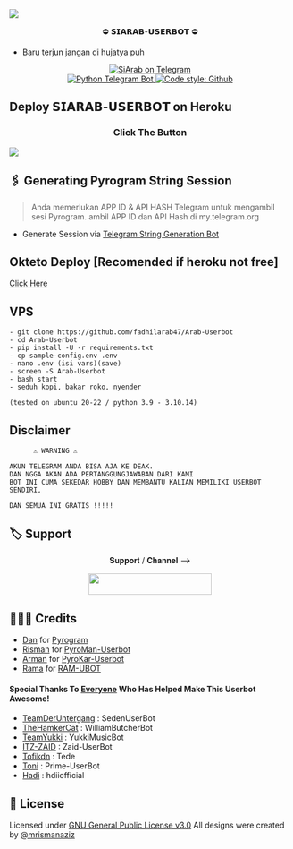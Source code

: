 <img src="https://telegra.ph//file/ea39b52686ec35ed9950a.jpg">

<p align="center"> ⛔️ 𝗦𝗜𝗔𝗥𝗔𝗕-𝗨𝗦𝗘𝗥𝗕𝗢𝗧 ⛔️ </p>

- Baru terjun jangan di hujatya puh

<p align="center">
<a href="https://t.me/Dhilnihnge"> <img src="https://img.shields.io/badge/Dhil-SiArab-blue?&logo=telegram" alt="SiArab on Telegram" /> </a><br>
<a href="https://python-telegram-bot.org"> <img src="https://img.shields.io/badge/PTB-13.13-white?&style=flat-round&logo=github" alt="Python Telegram Bot" /> </a>
<a href="https://github.com/fadhilarab47"><img alt="Code style: Github" src="https://img.shields.io/badge/code%20style-black-000000.svg"></a><br>

  

## Deploy 𝗦𝗜𝗔𝗥𝗔𝗕-𝗨𝗦𝗘𝗥𝗕𝗢𝗧 on Heroku
<h3 align="center">Click The Button</h3>
<a href="https://dashboard.heroku.com/new?button-url=https%3A%2F%2Fgithub.com%2Ffadhilarab47%2FArab-Userbot&template=https%3A%2F%2Fgithub.com%2Ffadhilarab47%2FArab-Userbot"><img src="https://www.herokucdn.com/deploy/button.svg"></a>
</div>

## 🖇 Generating Pyrogram String Session
    
> Anda memerlukan APP ID & API HASH Telegram untuk mengambil sesi Pyrogram. ambil APP ID dan API Hash di my.telegram.org
- Generate Session via <a href="https://t.me/StringrabRobot">Telegram String Generation Bot</a>

## Okteto Deploy [Recomended if heroku not free]
  <a href="https://okteto.com">Click Here</a>

## VPS 
```
- git clone https://github.com/fadhilarab47/Arab-Userbot
- cd Arab-Userbot
- pip install -U -r requirements.txt
- cp sample-config.env .env
- nano .env (isi vars)(save)
- screen -S Arab-Userbot
- bash start
- seduh kopi, bakar roko, nyender

(tested on ubuntu 20-22 / python 3.9 - 3.10.14)
```

## Disclaimer 


```console
      ⚠️ WARNING ⚠️

AKUN TELEGRAM ANDA BISA AJA KE DEAK.
DAN NGGA AKAN ADA PERTANGGUNGJAWABAN DARI KAMI
BOT INI CUMA SEKEDAR HOBBY DAN MEMBANTU KALIAN MEMILIKI USERBOT SENDIRI,
      
DAN SEMUA INI GRATIS !!!!!
```

## 🏷 Support
<p align="center">𝐒𝐮𝐩𝐩𝐨𝐫𝐭 / 𝐂𝐡𝐚𝐧𝐧𝐞𝐥 --> </p>

<p align="center"><a href="https://t.me/SiArab_Support><img src="https://img.shields.io/badge/Telegram-Support-black?&style=for-the-badge&logo=telegram" width="220" height="38.45"></a></p>
<p align="center"><a href="https://t.me/Cehaarab"><img src="https://img.shields.io/badge/Telegram-Support-black?&style=for-the-badge&logo=telegram" width="220" height="38.45"></a></p>


## 👨🏻‍💻 Credits
-  [Dan](https://github.com/delivrance) for [Pyrogram](https://github.com/pyrogram/pyrogram)
-  [Risman](https://github.com/mrismanaziz) for [PyroMan-Userbot](https://github.com/mrismanaziz/PyroMan-Userbot)
-  [Arman](https://github.com/ArmanGG01) for [PyroKar-Userbot](https://github.com/ArmanGG01/PyroKar-Userbot)
-  [Rama](https://github.com/ramadhani892) for [RAM-UBOT](https://github.com/ramadhani892/RAM-UBOT)

#### Special Thanks To [Everyone](https://github.com/mrismanaziz/PyroMan-Userbot/graphs/contributors) Who Has Helped Make This Userbot Awesome!
-  [TeamDerUntergang](https://github.com/TeamDerUntergang/Telegram-SedenUserBot) : SedenUserBot
-  [TheHamkerCat](https://github.com/TheHamkerCat/WilliamButcherBot) : WilliamButcherBot
-  [TeamYukki](https://github.com/TeamYukki/YukkiMusicBot) : YukkiMusicBot
-  [ITZ-ZAID](https://github.com/ITZ-ZAID) : Zaid-UserBot
-  [Tofikdn](https://github.com/tofikdn) : Tede
-  [Toni](https://github.com/Toni880) : Prime-UserBot
-  [Hadi](https://github.com/hdiiofficial) : hdiiofficial

## 📑 License
Licensed under [GNU General Public License v3.0](https://github.com/mrismanaziz/PyroMan-Userbot/blob/Man-Userbot/LICENSE) All designs were created by [@mrismanaziz](https://github.com/mrismanaziz)
